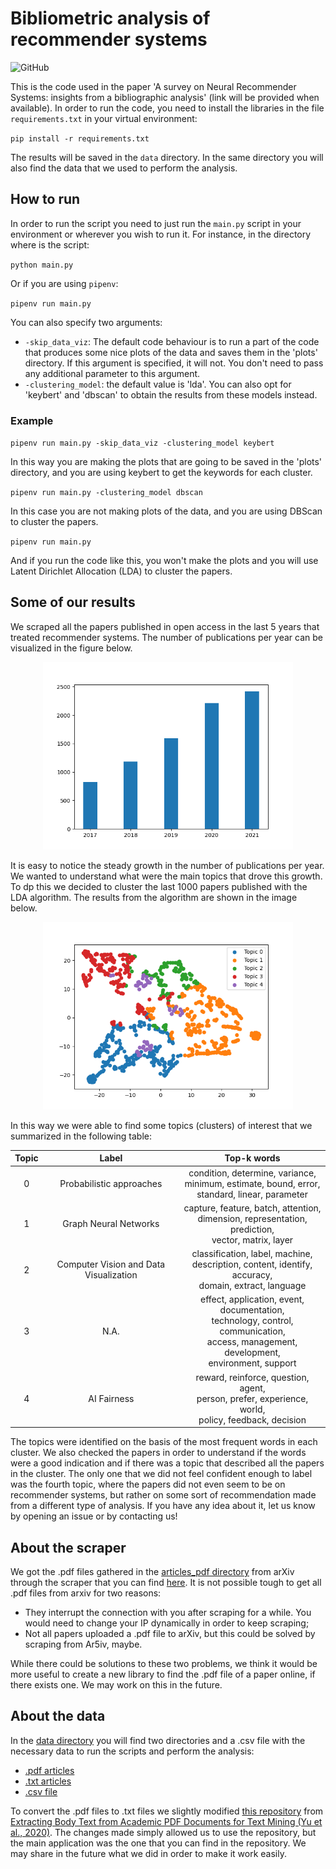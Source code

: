 # Bibliometric analysis of recommender systems
![GitHub](https://img.shields.io/github/license/Wilscos/recommender-systems-bibliometric-analysis)

This is the code used in the paper 'A survey on Neural Recommender Systems:
insights from a bibliographic analysis' (link will be provided when available). In order 
to run the code, you need to install the libraries in the file `requirements.txt` in 
your virtual environment:

`pip install -r requirements.txt`

The results will be saved in the `data` directory. In the same directory you will also 
find the data that we used to perform the analysis.

## How to run

In order to run the script you need to just run the `main.py` script in your environment
or wherever you wish to run it. For instance, in the directory where is the script:

`python main.py`

Or if you are using `pipenv`:

`pipenv run main.py`

You can also specify two arguments:

- `-skip_data_viz`: The default code behaviour is to run a part of the code that produces some nice plots of the data and saves them in the 'plots' directory. If this argument is specified, it will not. You don't need to pass any additional parameter to this argument.
- `-clustering_model`: the default value is 'lda'. You can also opt for 'keybert' and 'dbscan' to obtain the results from these models instead.

### Example

`pipenv run main.py -skip_data_viz -clustering_model keybert`

In this way you are making the plots that are going to be saved in the 'plots' directory, and you are using keybert to get the keywords for each cluster.

`pipenv run main.py -clustering_model dbscan`

In this case you are not making plots of the data, and you are using DBScan to cluster the papers.

`pipenv run main.py`

And if you run the code like this, you won't make the plots and you will use Latent Dirichlet Allocation (LDA) to cluster the papers.

## Some of our results

We scraped all the papers published in open access in the last 5 years that treated 
recommender systems. The number of publications per year can be visualized in the figure 
below.

<p align="center">
    <img alt="Publications per year" src="results\bar_plot_publications_per_year_2017-2021.png" style="height:300px">
</p>

It is easy to notice the steady growth in the number of publications per year. We wanted 
to understand what were the main topics that drove this growth. To dp this we decided 
to cluster the last 1000 papers published with the LDA 
algorithm. The results from the algorithm are shown in the image below.

<p align="center">
    <img alt="LDA clustering results" src="results\t-SNE_LDA_topics=5,min_df=0.05,max_df=0.95.png" style="height:300px">
</p>

In this way we were able to find some topics (clusters) of interest that we summarized in 
the following table:

| Topic |                  Label                  |                                                                   Top-k words                                                                    |
|:-----:|:---------------------------------------:|:------------------------------------------------------------------------------------------------------------------------------------------------:|
|   0   |        Probabilistic approaches         |                       condition, determine, variance,<br/>minimum, estimate, bound, error,<br/>standard, linear, parameter                       |
|   1   |          Graph Neural Networks          |                    capture, feature, batch, attention,<br/>dimension, representation, prediction, <br/>vector, matrix, layer                     |
|   2   | Computer Vision and Data Visualization  |                   classification, label, machine,<br/>description, content, identify, accuracy,<br/>domain, extract, language                    |   
|   3   |                  N.A.                   | effect, application, event, documentation,<br/>technology, control, communication,<br/>access, management, development,<br/>environment, support | 
|   4   |               AI Fairness               |                    reward, reinforce, question, agent,<br/>person, prefer, experience, world,<br/>policy, feedback, decision                     |


The topics were identified on the basis of the most frequent words in each cluster. We also 
checked the papers in order to understand if the words were a good indication and if there 
was a topic that described all the papers in the cluster. The only one that we did not feel 
confident enough to label was the fourth topic, where the papers did not even seem to be 
on recommender systems, but rather on some sort of recommendation made from a different 
type of analysis. If you have any idea about it, let us know by opening an issue or by 
contacting us!

## About the scraper

We got the .pdf files gathered in the [articles_pdf directory](data\articles_pdf) from 
arXiv through the scraper that you can find [here](scraper\arxiv_scraping.py). It is not 
possible tough to get all .pdf files from arxiv for two reasons:

- They interrupt the connection with you after scraping for a while. You would need to 
  change your IP dynamically in order to keep scraping;
- Not all papers uploaded a .pdf file to arXiv, but this could be solved by scraping from 
  Ar5iv, maybe.

While there could be solutions to these two problems, we think it would be more useful to 
create a new library to find the .pdf file of a paper online, if there exists one. We may 
work on this in the future.

## About the data

In the [data directory](data) you will find two directories and a .csv file with the 
necessary data to run the scripts and perform the analysis:

- [.pdf articles](data\articles_pdf)
- [.txt articles](data\texts)
- [.csv file](data\df.csv)

To convert the .pdf files to .txt files we slightly modified 
[this repository](https://github.com/yuchangfeng/PDFBoT) from
[Extracting Body Text from Academic PDF Documents for Text Mining (Yu et al., 2020)](https://arxiv.org/pdf/2010.12647.pdf). 
The changes made simply allowed us to use the repository, but the main application was 
the one that you can find in the repository. We may share in the future what we did in 
order to make it work easily.
